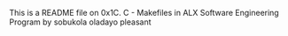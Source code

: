 This is a README file on 0x1C. C - Makefiles in ALX Software Engineering Program by sobukola oladayo pleasant